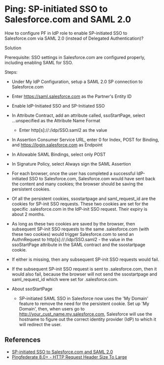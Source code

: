 # Ping: SP-initiated SSO to Salesforce.com and SAML 2.0
How to configure PF in IdP role to enable SP-initiated SSO to Salesforce.com via SAML 2.0 (instead of Delegated Authentication)?
 
Solution
 
Prerequisite: SSO settings in Salesforce.com are configured properly, including enabling SAML for SSO.
 
Steps:
- Under My IdP Configuration, setup a SAML 2.0 SP connection to Salesforce.com
- Enter https://saml.salesforce.com as the Partner's Entity ID
- Enable IdP-Initiated SSO and SP-Initiated SSO
- In Attribute Contract, add an attribute called, ssoStartPage, select ...unspecified as the Attribute Name Format
    - Enter http[s]://<PF external address>:<PF external port>/idp/SSO.saml2 as the value
- In Assertion Consumer Service URL, enter 0 for Index, POST for Binding, and https://login.salesforce.com as Endpoint
- In Allowable SAML Bindings, select only POST
- In Signature Policy, select Always sign the SAML Assertion
- For each browser, once the user has completed a successful IdP-initiated SSO to Salesforce.com, Salesforce.com would have sent back the content and many cookies; the browser should be saving the persistent cookies.
 
- Of all the persistent cookies, ssostartpage and saml_request_id are the cookies for SP-init SSO requests.  These two cookies are set for the specific <host>.salesforce.com in the IdP-init SSO request.  Their expiry is about 2 months.
 
- As long as these two cookies are saved by the browser, then subsequent SP-init SSO requests to the same <host>.salesforce.com (with these two cookies) would trigger Salesforce.com to send an AuthnRequest to http[s]://<PF external address>:<PF external port>/idp/SSO.saml2 - the value in the ssoStartPage attribute in the SAML contract and the ssostartpage cookie.
 
- If either is missing, then any subsequent SP-init SSO requests would fail.
 
- If the subsequent SP-init SSO request is sent to <another host>.salesforce.com, then it would also fail, because the browser will not send the ssostartpage and saml_request_id which were set for <host>.salesforce.com.
 
- About ssoStartPage
    - SP-initiated SAML SSO in Salesforce now uses the 'My Domain' feature to remove the need for the persistent cookie. Set up 'My Domain', then, when users go to http://your_cust_name.my.salesforce.com, Salesforce will use the hostname to figure out the correct identity provider (IdP) to which it will redirect the user.

## References
- [SP-initiated SSO to Salesforce.com and SAML 2.0](https://support.pingidentity.com/s/article/SP-initiated-SSO-to-Salesforce-com-and-SAML-2-0)
- [Pingfederate 8.0+ - HTTP Request Header Size To Large](https://support.pingidentity.com/s/article/Pingfederate-8-HTTP-Request-Header-Size-To-Large)

